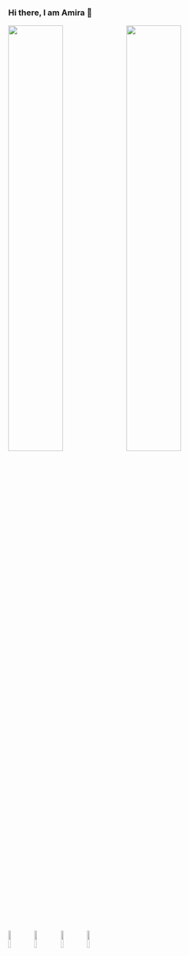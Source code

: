 ### Hi there, I am Amira 👋
<img align="left" width="47%" src="https://github-readme-stats.vercel.app/api?username=amiraallagui&show_icons=true&theme=radical" />
<img align="left" width="47%" src="https://github-readme-stats.vercel.app/api/top-langs/?username=amiraallagui&layout=compact" />

<img align="left" width="10%" height="35px" src="https://img.shields.io/badge/MongoDB-%234ea94b.svg?style=for-the-badge&logo=mongodb&logoColor=white" />
<img align="left" width="10%" height="35px" src="https://img.shields.io/badge/express.js-%23404d59.svg?style=for-the-badge&logo=express&logoColor=%2361DAFB" />
<img align="left" width="10%" height="35px" src="https://img.shields.io/badge/react-%2320232a.svg?style=for-the-badge&logo=react&logoColor=%2361DAFB" />
<img align="left" width="10%" height="35px" src="https://img.shields.io/badge/node.js-6DA55F?style=for-the-badge&logo=node.js&logoColor=white" />







